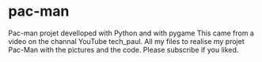 # pac-man
Pac-man projet develloped with Python and with pygame 
This came from a video on the channal YouTube tech_paul. All my files to realise my projet Pac-Man with the pictures and the code. 
Please subscribe if you liked. 
